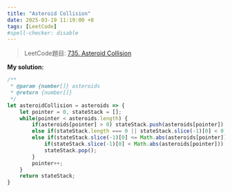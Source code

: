 ```yaml
---
title: "Asteroid Collision"
date: 2025-03-19 11:19:00 +8
tags: [LeetCode]
#spell-checker: disable
---
```


> LeetCode題目: [735. Asteroid Collision](https://leetcode.com/problems/asteroid-collision/description/?envType=study-plan-v2&envId=leetcode-75)

**My solution:**
```js
/**
 * @param {number[]} asteroids
 * @return {number[]}
 */
let asteroidCollision = asteroids => {
    let pointer = 0, stateStack = [];
    while(pointer < asteroids.length) {
        if(asteroids[pointer] > 0) stateStack.push(asteroids[pointer]);
        else if(stateStack.length === 0 || stateStack.slice(-1)[0] < 0) stateStack.push(asteroids[pointer]);
        else if(stateStack.slice(-1)[0] <= Math.abs(asteroids[pointer])) {
            if(stateStack.slice(-1)[0] < Math.abs(asteroids[pointer])) pointer--;
            stateStack.pop();
        }
        pointer++;
    }
    return stateStack;
}
```
